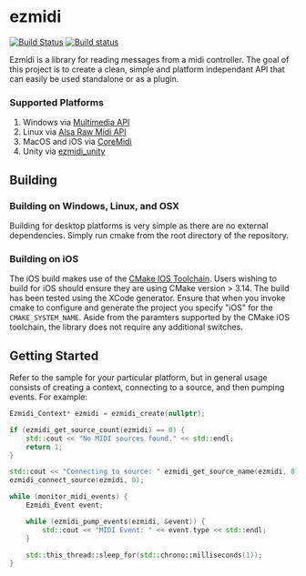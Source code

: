 # ezmidi
[![Build Status](https://travis-ci.org/matthewcpp/ezmidi.svg?branch=master)](https://travis-ci.org/matthewcpp/ezmidi) [![Build status](https://ci.appveyor.com/api/projects/status/tvrc7il7s82alfgo/branch/master?svg=true)](https://ci.appveyor.com/project/matthewcpp/ezmidi/branch/master)


Ezmidi is a library for reading messages from a midi controller.  The goal of this project is to create a clean, simple and platform independant API that can easily be used standalone or as a plugin.

### Supported Platforms
1. Windows via [Multimedia API](https://docs.microsoft.com/en-us/windows/desktop/multimedia/musical-instrument-digital-interface--midi)
1. Linux via [Alsa Raw Midi API](https://www.alsa-project.org/alsa-doc/alsa-lib/rawmidi.html)
1. MacOS and iOS via [CoreMidi](https://developer.apple.com/documentation/coremidi?language=objc)
1. Unity via [ezmidi_unity](https://github.com/matthewcpp/ezmidi_unity)

## Building 

### Building on Windows, Linux, and OSX
Building for desktop platforms is very simple as there are no external dependencies.  Simply run cmake from the root directory of the repository.

### Building on iOS
The iOS build makes use of the [CMake IOS Toolchain](https://cmake.org/cmake/help/v3.14/manual/cmake-toolchains.7.html).  Users wishing to build for iOS should ensure they are using CMake version > 3.14.  The build has been tested using the XCode generator.  Ensure that when you invoke cmake to configure and generate the project you specify "iOS" for the `CMAKE_SYSTEM_NAME`.  Aside from the paramters supported by the CMake iOS toolchain, the library does not require any additional switches.

## Getting Started
Refer to the sample for your particular platform, but in general usage consists of creating a context, connecting to a source, and then pumping events.  For example:

```c++
Ezmidi_Context* ezmidi = ezmidi_create(nullptr);

if (ezmidi_get_source_count(ezmidi) == 0) {
	std::cout << "No MIDI sources found." << std::endl;
	return 1;
}

std::cout << "Connecting to source: " ezmidi_get_source_name(ezmidi, 0) << std::endl;
ezmidi_connect_source(ezmidi, 0);

while (monitor_midi_events) {
	Ezmidi_Event event;

	while (ezmidi_pump_events(ezmidi, &event)) {
		std::cout << "MIDI Event: " << event.type << std::endl;
	}

	std::this_thread::sleep_for(std::chrono::milliseconds(1));
}
```